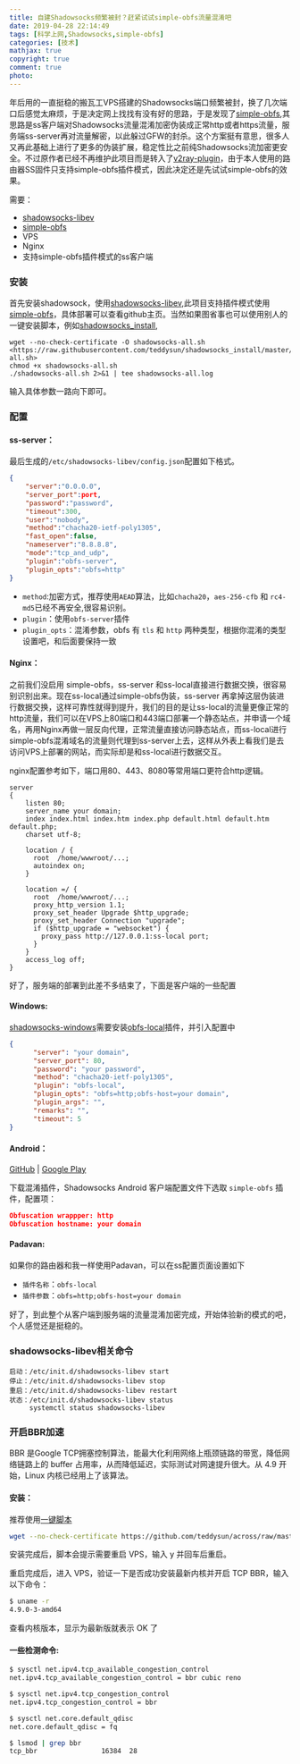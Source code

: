 ```yaml
---
title: 自建Shadowsocks频繁被封？赶紧试试simple-obfs流量混淆吧
date: 2019-04-28 22:14:49
tags: [科学上网,Shadowsocks,simple-obfs]
categories: [技术]
mathjax: true
copyright: true
comment: true
photo: 
---
```


年后用的一直挺稳的搬瓦工VPS搭建的Shadowsocks端口频繁被封，换了几次端口后感觉太麻烦，于是决定网上找找有没有好的思路，于是发现了[simple-obfs](https://github.com/shadowsocks/simple-obfs),其思路是ss客户端对Shadowsocks流量混淆加密伪装成正常http或者https流量，服务端ss-server再对流量解密，以此躲过GFW的封杀。这个方案挺有意思，很多人又再此基础上进行了更多的伪装扩展，稳定性比之前纯Shadowsocks流加密更安全。不过原作者已经不再维护此项目而是转入了[v2ray-plugin](https://github.com/shadowsocks/v2ray-plugin)，由于本人使用的路由器SS固件只支持simple-obfs插件模式，因此决定还是先试试simple-obfs的效果。
<!-- more -->
需要：
- [shadowsocks-libev](https://github.com/shadowsocks/shadowsocks-libev)
- [simple-obfs](https://github.com/shadowsocks/simple-obfs)
- VPS
- Nginx
- 支持simple-obfs插件模式的ss客户端



### 安装

首先安装shadowsock，使用[shadowsocks-libev](shadowsocks-libev),此项目支持插件模式使用[simple-obfs](https://github.com/shadowsocks/simple-obfs)，具体部署可以查看github主页。当然如果图省事也可以使用别人的一键安装脚本，例如[shadowsocks_install](https://github.com/teddysun/shadowsocks_install),

```shell
wget --no-check-certificate -O shadowsocks-all.sh <https://raw.githubusercontent.com/teddysun/shadowsocks_install/master/shadowsocks-all.sh>
chmod +x shadowsocks-all.sh
./shadowsocks-all.sh 2>&1 | tee shadowsocks-all.log
```

输入具体参数一路向下即可。

### 配置

#### ss-server： 

最后生成的`/etc/shadowsocks-libev/config.json`配置如下格式。

```json
{                            
    "server":"0.0.0.0",
    "server_port":port,
    "password":"password",
    "timeout":300,
    "user":"nobody",
    "method":"chacha20-ietf-poly1305",
    "fast_open":false,
    "nameserver":"8.8.8.8",
    "mode":"tcp_and_udp",
    "plugin":"obfs-server",
    "plugin_opts":"obfs=http"
} 
```

- `method`:加密方式，推荐使用`AEAD`算法，比如`chacha20`，`aes-256-cfb` 和 `rc4-md5`已经不再安全,很容易识别。
- `plugin`：使用`obfs-server`插件 
- `plugin_opts`：混淆参数，obfs 有 `tls` 和 `http` 两种类型，根据你混淆的类型设置吧，和后面要保持一致

#### Nginx：

之前我们没启用 simple-obfs，ss-server 和ss-local直接进行数据交换，很容易别识别出来。现在ss-local通过simple-obfs伪装，ss-server 再拿掉这层伪装进行数据交换，这样可靠性就得到提升，我们的目的是让ss-local的流量更像正常的http流量，我们可以在VPS上80端口和443端口部署一个静态站点，并申请一个域名，再用Nginx再做一层反向代理，正常流量直接访问静态站点，而ss-local进行simple-obfs混淆域名的流量则代理到ss-server上去，这样从外表上看我们是去访问VPS上部署的网站，而实际却是和ss-local进行数据交互。

nginx配置参考如下，端口用80、443、8080等常用端口更符合http逻辑。

```nginx
server
{
    listen 80;
    server_name your domain;
    index index.html index.htm index.php default.html default.htm default.php;
    charset utf-8;
        
    location / {
      root  /home/wwwroot/...;
      autoindex on;
    }
    
    location =/ {
      root  /home/wwwroot/...;
      proxy_http_version 1.1;
      proxy_set_header Upgrade $http_upgrade;
      proxy_set_header Connection "upgrade";
      if ($http_upgrade = "websocket") {
        proxy_pass http://127.0.0.1:ss-local port;
      }
    }    
    access_log off;
}
```

好了，服务端的部署到此差不多结束了，下面是客户端的一些配置

#### Windows:

[shadowsocks-windows](<https://github.com/shadowsocks/shadowsocks-windows>)需要安装[obfs-local](<https://github.com/shadowsocks/simple-obfs/releases>)插件，并引入配置中

```json
{
      "server": "your domain",
      "server_port": 80,
      "password": "your password",
      "method": "chacha20-ietf-poly1305",
      "plugin": "obfs-local",
      "plugin_opts": "obfs=http;obfs-host=your domain",
      "plugin_args": "",
      "remarks": "",
      "timeout": 5
}
```

#### Android：

[GitHub](https://github.com/shadowsocks/simple-obfs-android/releases) | [Google Play](https://play.google.com/store/apps/details?id=com.github.shadowsocks.plugin.obfs_local)

下载混淆插件，Shadowsocks Android 客户端配置文件下选取 `simple-obfs` 插件，配置项：

```json
Obfuscation wrappper: http
Obfuscation hostname: your domain
```

#### Padavan:

如果你的路由器和我一样使用Padavan，可以在ss配置页面设置如下

- `插件名称`：`obfs-local`
- `插件参数`：`obfs=http;obfs-host=your domain`

好了，到此整个从客户端到服务端的流量混淆加密完成，开始体验新的模式的吧，个人感觉还是挺稳的。

### shadowsocks-libev相关命令

```shell
启动：/etc/init.d/shadowsocks-libev start
停止：/etc/init.d/shadowsocks-libev stop
重启：/etc/init.d/shadowsocks-libev restart
状态：/etc/init.d/shadowsocks-libev status
     systemctl status shadowsocks-libev
```

### 开启BBR加速

 BBR 是Google  TCP拥塞控制算法，能最大化利用网络上瓶颈链路的带宽，降低网络链路上的 buffer 占用率，从而降低延迟，实际测试对网速提升很大。从 4.9 开始，Linux 内核已经用上了该算法。

#### 安装：

推荐使用[一键脚本](<https://teddysun.com/489.html>)

```bash
wget --no-check-certificate https://github.com/teddysun/across/raw/master/bbr.sh && chmod +x bbr.sh && ./bbr.sh
```

安装完成后，脚本会提示需要重启 VPS，输入 y 并回车后重启。

重启完成后，进入 VPS，验证一下是否成功安装最新内核并开启 TCP BBR，输入以下命令：

```bash
$ uname -r
4.9.0-3-amd64
```

查看内核版本，显示为最新版就表示 OK 了

#### 一些检测命令:

```bash
$ sysctl net.ipv4.tcp_available_congestion_control
net.ipv4.tcp_available_congestion_control = bbr cubic reno
```
```bash
$ sysctl net.ipv4.tcp_congestion_control
net.ipv4.tcp_congestion_control = bbr
```

```bash
$ sysctl net.core.default_qdisc
net.core.default_qdisc = fq
```

```bash
$ lsmod | grep bbr
tcp_bbr                16384  28
```
